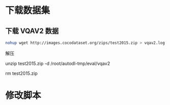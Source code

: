 # 下载数据集

## 下载 VQAV2 数据
```bash
nohup wget http://images.cocodataset.org/zips/test2015.zip > vqav2.log 2>&1 &
```

解压

unzip test2015.zip -d /root/autodl-tmp/eval/vqav2

rm test2015.zip

# 修改脚本